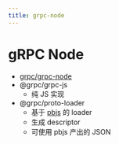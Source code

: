 ```yaml
---
title: grpc-node
---
```


# gRPC Node

- [grpc/grpc-node](https://github.com/grpc/grpc-node)
- @grpc/grpc-js
  - 纯 JS 实现
- @grpc/proto-loader
  - 基于 [pbjs](./protobuf-web.md) 的 loader
  - 生成 descriptor
  - 可使用 pbjs 产出的 JSON
